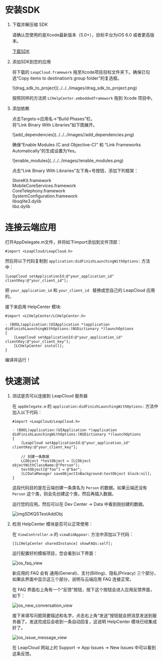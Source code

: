 
# 安装SDK

1. 下载并解压缩 SDK

	请确认您使用的是Xcode最新版本（5.0+），目标平台为iOS 6.0 或者更高版本。

	<a class="download-sdk" href="https://raw.githubusercontent.com/LeapAppServices/LeapCloud-SDK-Release/master/iOS/v1.5.0/LeapCloudAll-v1.5.0.zip">下载SDK</a>

2. 添加SDK到您的应用

	将下载的 `LeapCloud.framework` 拖至Xcode项目目标文件夹下。确保已勾选“Copy items to destination’s group folder”的复选框。
	
	<p class="image-wrapper">
	![drag_sdk_to_project](../../../images/drag_sdk_to_project.png)

	按照同样的方法把 `LCHelpCenter.embeddedframework` 拖到 Xcode 项目中。

3. 添加依赖

	点击Targets→应用名→“Build Phases”栏。</br>
	将“Link Binary With Libraries”如下图展开。
	
	<p class="image-wrapper">
	![add_dependencies](../../../images//add_dependencies.png)
	
    确保“Enable Modules (C and Objective-C)” 和 “Link Frameworks Automatically”的生成设置为Yes。
    
    <p class="image-wrapper">
    ![enable_modules](../../../images//enable_modules.png)
    
	点击“Link Binary With Libraries”左下角+号按钮，添加下列框架：
	
	StoreKit.framework</br>
	MobileCoreServices.framework</br>
	CoreTelephony.framework</br>
	SystemConfiguration.framework</br>
	libsqlite3.dylib</br>
	libz.dylib</br>

# 连接云端应用

打开AppDelegate.m文件，并将如下import添加到文件顶部：

```objc
#import <LeapCloud/LeapCloud.h>
```

然后将以下代码复制到 `application:didFinishLaunchingWithOptions:` 方法中：

```objc
[LeapCloud setApplicationId:@"your_application_id" clientKey:@"your_client_id"];
```

把 `your_application_id` 和 `your_client_id ` 替换成您自己的 LeapCloud 应用的。

接下来启用 HelpCenter 模块:

```
#import <LCHelpCenter/LCHelpCenter.h>

- (BOOL)application:(UIApplication *)application didFinishLaunchingWithOptions:(NSDictionary *)launchOptions
{
	[LeapCloud setApplicationId:@"your_application_id" clientKey:@"your_client_key"];
	[LCHelpCenter install];
}
```

编译并运行！

# 快速测试

1. 测试是否可以连接到 LeapCloud 服务器

	在 `appDelegate.m` 的 `application:didFinishLaunchingWithOptions:` 方法中加入以下代码：


	```objc
	#import <LeapCloud/LeapCloud.h>

	- (BOOL)application:(UIApplication *)application didFinishLaunchingWithOptions:(NSDictionary *)launchOptions
	{
		[LeapCloud setApplicationId:@"your_application_id" clientKey:@"your_client_key"];

		// 创建一条数据
		LCObject *testObject = [LCObject objectWithClassName:@"Person"];
		testObject[@"foo"] = @"bar";
		[LCDataManager saveObjectInBackground:testObject block:nil];
	}
	```

	这段代码目的是在云端创建一条类名为 `Person` 的数据。如果云端还没有 `Person` 这个类，则会先创建这个类，然后再插入数据。

	运行您的应用。然后可以在 Dev Center -> Data 中看到刚创建的数据。

	![imgSDKQSTestAddObj](../../../images/imgSDKQSTestAddObj.png)

2. 检测 HelpCenter 模块是否可以正常使用：
	
	在 `ViewController.m` 的 `viewDidAppear:` 方法中添加以下代码：
	
	```
	[[LCHelpCenter sharedInstance] showFAQs:self];
	```
	
	运行配置好的模板项目，您会看到以下界面：
	
	![ios_faq_view](../../../images/ios_faq_view.png)
	
	新应用的 FAQ 会有 通用(General)、支付(Billing)、隐私(Privacy) 三个部分，如果此界面中显示这三个部分，说明与云端应用 FAQ 连接正常。
	
	在 FAQ 界面右上角有一个“反馈”按钮，按下这个按钮会进入应用反馈界面，如下：
	
	![ios_new_conversation_view](../../../images/ios_new_conversation_view.png)
	
	接下来填写问题简要描述和名字，点击右上角“发送”按钮就会把消息发送到服务器了。发送完成后会收到一条自动回复，这说明 HelpCenter 模块已经集成好了。
	
	![ios_issue_message_view](../../../images/ios_issue_message_view.png)
	
	在 LeapCloud 网站上的 Support -> App Issues -> New Issues 中可以看到这条反馈。
